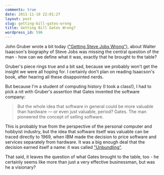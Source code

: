 ```yaml
---
comments: true
date: 2011-11-18 22:01:27
layout: post
slug: getting-bill-gates-wrong
title: Getting Bill Gates Wrong?
wordpress_id: 596
---
```


John Gruber wrote a bit today (["Getting Steve Jobs Wrong"](http://daringfireball.net/2011/11/getting_steve_jobs_wrong)), about Walter Isaacson's biography of Steve Jobs was missing the central question of the man - how can we define what it was, exactly that he brought to the table? 

Gruber's piece rings true and a bit sad, because we probably won't get the insight we were all hoping for. I certainly don't plan on reading Isaacson's book, after hearing all these disappointed nerds.

But because I'm a student of computing history (I took a class!), I had to pick a nit with Gruber's assertion that Gates invented the software company:



> But the whole idea that software in general could be more valuable than hardware — or even just valuable, period? Gates. The man pioneered the concept of selling software.



This is probably true from the perspective of the personal computer and hobbyist industry, but the idea that software itself was valuable can be traced directly to 1969, when IBM made the decision to price software and services separately from hardware. It was a big enough deal that the decision earned itself a name: it was called ["Unbundling"](http://en.wikipedia.org/wiki/History_of_IBM#1969:_Antitrust.2C_the_Unbundling_of_software_and_services).

That said, it leaves the question of what Gates brought to the table, too - he certainly seems like more than just a very effective businessman, but was he a visionary? 

